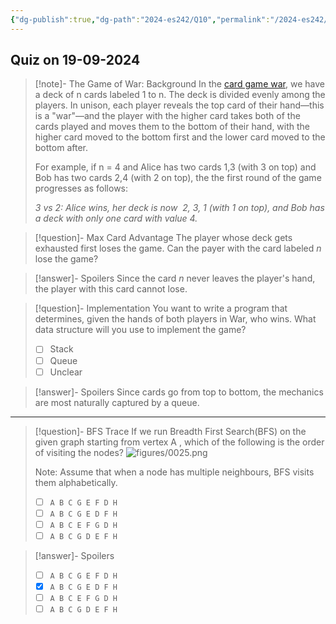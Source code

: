 ```yaml
---
{"dg-publish":true,"dg-path":"2024-es242/Q10","permalink":"/2024-es242/q10/"}
---
```


## Quiz on 19-09-2024


<div class="transclusion internal-embed is-loaded"><div class="markdown-embed">



> [!note]- The Game of War: Background
> In the [card game war](https://en.wikipedia.org/wiki/War_(card_game)), we have a deck of n cards labeled 1 to n. The deck is divided evenly among the players. In unison, each player reveals the top card of their hand—this is a "war"—and the player with the higher card takes both of the cards played and moves them to the bottom of their hand, with the higher card moved to the bottom first and the lower card moved to the bottom after. 
>
> For example, if n = 4 and Alice has two cards 1,3 (with 3 on top) and Bob has two cards 2,4 (with 2 on top), the the first round of the game progresses as follows:  
>
> _3 vs 2: Alice wins, her deck is now  2, 3, 1 (with 1 on top), and Bob has a deck with only one card with value 4._   

> [!question]- Max Card Advantage
> The player whose deck gets exhausted first loses the game. Can the payer with the card labeled $n$ lose the game?

> [!answer]- Spoilers
> Since the card $n$ never leaves the player's hand, the player with this card cannot lose.

> [!question]- Implementation
> You want to write a program that determines, given the hands of both players in War, who wins. What data structure will you use to implement the game?
> 
> - [ ] Stack
> - [ ] Queue
> - [ ] Unclear

> [!answer]- Spoilers
> Since cards go from top to bottom, the mechanics are most naturally captured by a queue.






</div></div>


---


<div class="transclusion internal-embed is-loaded"><div class="markdown-embed">



> [!question]- BFS Trace
>If we run Breadth First Search(BFS) on the given graph starting from vertex A , which of the following is the order of visiting the nodes? 
> ![figures/0025.png](/img/user/Exercises/Short-Answer/figures/0025.png)
>
> Note: Assume that when a node has multiple neighbours, BFS visits them alphabetically.
> 
> - [ ] `A B C G E F D H`
> - [ ] `A B C G E D F H`
> - [ ] `A B C E F G D H`
> - [ ] `A B C G D E F H`

> [!answer]- Spoilers
> 
> - [ ] `A B C G E F D H`
> - [X] `A B C G E D F H`
> - [ ] `A B C E F G D H`
> - [ ] `A B C G D E F H`



</div></div>
